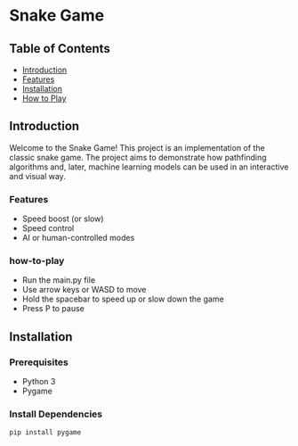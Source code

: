 # Snake Game

## Table of Contents

- [Introduction](#introduction)
- [Features](#features)
- [Installation](#installation)
- [How to Play](#how-to-play)

## Introduction
Welcome to the Snake Game! This project is an implementation of the classic snake game. The project aims to demonstrate how pathfinding algorithms and, later, machine learning models can be used in an interactive and visual way.

### Features
- Speed boost (or slow)
- Speed control
- AI or human-controlled modes

### how-to-play
- Run the main.py file
- Use arrow keys or WASD to move
- Hold the spacebar to speed up or slow down the game
- Press P to pause

## Installation

### Prerequisites
- Python 3
- Pygame

### Install Dependencies
```bash
pip install pygame
```


